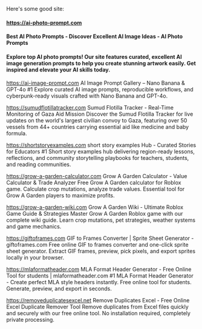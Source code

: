 Here's some good site:

#### https://ai-photo-prompt.com
#### Best AI Photo Prompts - Discover Excellent AI Image Ideas - AI Photo Prompts
#### Explore top AI photo prompts! Our site features curated, excellent AI image generation prompts to help you create stunning artwork easily. Get inspired and elevate your AI skills today.

https://ai-image-prompt.com
AI Image Prompt Gallery – Nano Banana & GPT-4o
#1 Explore curated AI image prompts, reproducible workflows, and cyberpunk-ready visuals crafted with Nano Banana and GPT-4o.

https://sumudflotillatracker.com
Sumud Flotilla Tracker - Real-Time Monitoring of Gaza Aid Mission
Discover the Sumud Flotilla Tracker for live updates on the world's largest civilian convoy to Gaza, featuring over 50 vessels from 44+ countries carrying essential aid like medicine and baby formula.

https://shortstoryexamples.com
short story examples Hub - Curated Stories for Educators
#1 Short story examples hub delivering region-ready lessons, reflections, and community storytelling playbooks for teachers, students, and reading communities.

https://grow-a-garden-calculator.com
Grow A Garden Calculator - Value Calculator & Trade Analyzer
Free Grow A Garden calculator for Roblox game. Calculate crop mutations, analyze trade values. Essential tool for Grow A Garden players to maximize profits.

https://grow-a-garden-wiki.com
Grow A Garden Wiki - Ultimate Roblox Game Guide & Strategies
Master Grow A Garden Roblox game with our complete wiki guide. Learn crop mutations, pet strategies, weather systems and game mechanics.

https://giftoframes.com
GIF to Frames Converter | Sprite Sheet Generator - giftoframes.com
Free online GIF to frames converter and one-click sprite sheet generator. Extract GIF frames, preview, pick pixels, and export sprites locally in your browser.

https://mlaformatheader.com
MLA Format Header Generator - Free Online Tool for students | mlaformatheader.com
#1 MLA Format Header Generator - Create perfect MLA style headers instantly. Free online tool for students. Generate, preview, and export in seconds.

https://removeduplicatesexcel.net
Remove Duplicates Excel - Free Online Excel Duplicate Remover Tool
Remove duplicates from Excel files quickly and securely with our free online tool. No installation required, completely private processing.

